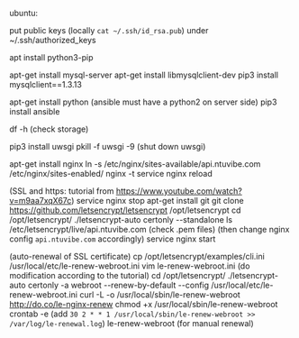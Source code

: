 ubuntu:

put public keys (locally `cat ~/.ssh/id_rsa.pub`) under ~/.ssh/authorized_keys

apt install python3-pip

apt-get install mysql-server
apt-get install libmysqlclient-dev
pip3 install mysqlclient==1.3.13

apt-get install python
(ansible must have a python2 on server side)
pip3 install ansible

df -h
(check storage)

pip3 install uwsgi
pkill -f uwsgi -9
(shut down uwsgi)

apt-get install nginx
ln -s /etc/nginx/sites-available/api.ntuvibe.com /etc/nginx/sites-enabled/
nginx -t
service nginx reload


(SSL and https: tutorial from https://www.youtube.com/watch?v=m9aa7xqX67c)
service nginx stop
apt-get install git
git clone https://github.com/letsencrypt/letsencrypt /opt/letsencrypt
cd /opt/letsencrypt/
./letsencrypt-auto certonly --standalone
ls /etc/letsencrypt/live/api.ntuvibe.com
(check .pem files)
(then change nginx config `api.ntuvibe.com` accordingly)
service nginx start

(auto-renewal of SSL certificate)
cp /opt/letsencrypt/examples/cli.ini /usr/local/etc/le-renew-webroot.ini
vim le-renew-webroot.ini (do modification according to the tutorial)
cd /opt/letsencrypt/
./letsencrypt-auto certonly -a webroot --renew-by-default --config /usr/local/etc/le-renew-webroot.ini
curl -L -o /usr/local/sbin/le-renew-webroot http://do.co/le-nginx-renew
chmod +x /usr/local/sbin/le-renew-webroot
crontab -e (add `30 2 * * 1 /usr/local/sbin/le-renew-webroot >> /var/log/le-renewal.log`)
le-renew-webroot (for manual renewal)
